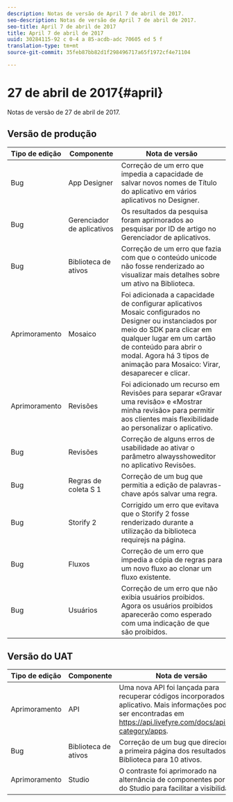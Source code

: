 ```yaml
---
description: Notas de versão de April 7 de abril de 2017.
seo-description: Notas de versão de April 7 de abril de 2017.
seo-title: April 7 de abril de 2017
title: April 7 de abril de 2017
uuid: 30284115-92 c 0-4 a 85-acdb-adc 70605 ed 5 f
translation-type: tm+mt
source-git-commit: 35feb87bb82d1f298496717a65f1972cf4e71104

---
```



# 27 de abril de 2017{#april}

Notas de versão de 27 de abril de 2017.

## Versão de produção

| **Tipo de edição** | **Componente** | **Nota de versão** |
|---|---|---|
| Bug | App Designer | Correção de um erro que impedia a capacidade de salvar novos nomes de Título do aplicativo em vários aplicativos no Designer. |
| Bug | Gerenciador de aplicativos | Os resultados da pesquisa foram aprimorados ao pesquisar por ID de artigo no Gerenciador de aplicativos. |
| Bug | Biblioteca de ativos | Correção de um erro que fazia com que o conteúdo unicode não fosse renderizado ao visualizar mais detalhes sobre um ativo na Biblioteca. |
| Aprimoramento | Mosaico | Foi adicionada a capacidade de configurar aplicativos Mosaic configurados no Designer ou instanciados por meio do SDK para clicar em qualquer lugar em um cartão de conteúdo para abrir o modal. Agora há 3 tipos de animação para Mosaico: Virar, desaparecer e clicar. |
| Aprimoramento | Revisões | Foi adicionado um recurso em Revisões para separar «Gravar uma revisão» e «Mostrar minha revisão» para permitir aos clientes mais flexibilidade ao personalizar o aplicativo. |
| Bug | Revisões | Correção de alguns erros de usabilidade ao ativar o parâmetro alwaysshoweditor no aplicativo Revisões. |
| Bug | Regras de coleta S 1 | Correção de um bug que permitia a edição de palavras-chave após salvar uma regra. |
| Bug | Storify 2 | Corrigido um erro que evitava que o Storify 2 fosse renderizado durante a utilização da biblioteca requirejs na página. |
| Bug | Fluxos | Correção de um erro que impedia a cópia de regras para um novo fluxo ao clonar um fluxo existente. |
| Bug | Usuários | Correção de um erro que não exibia usuários proibidos. Agora os usuários proibidos aparecerão como esperado com uma indicação de que são proibidos. |

## Versão do UAT

| **Tipo de edição** | **Componente** | **Nota de versão** |
|---|---|---|
| Aprimoramento | API | Uma nova API foi lançada para recuperar códigos incorporados do aplicativo. Mais informações podem ser encontradas em https://api.livefyre.com/docs/apis/by-category/apps. |
| Bug | Biblioteca de ativos | Correção de um bug que direcionava a primeira página dos resultados da Biblioteca para 10 ativos. |
| Aprimoramento | Studio | O contraste foi aprimorado na alternância de componentes por meio do Studio para facilitar a visibilidade. |

